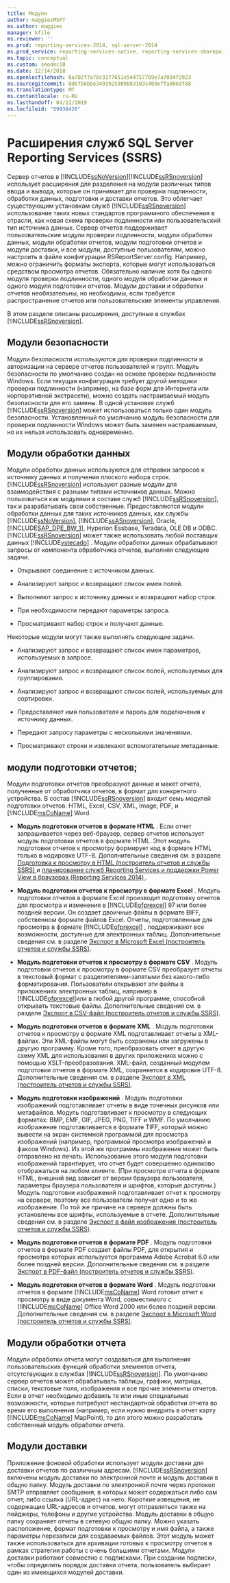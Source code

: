 ```yaml
---
title: Модули
author: maggiesMSFT
ms.author: maggies
manager: kfile
ms.reviewer: ''
ms.prod: reporting-services-2014, sql-server-2014
ms.prod_service: reporting-services-native, reporting-services-sharepoint
ms.topic: conceptual
ms.custom: seodec18
ms.date: 12/14/2018
ms.openlocfilehash: 6a702f7a78c3377651e544757789e7a7034f2923
ms.sourcegitcommit: 8d6fb6bbe3491925909b83103c409effa006df88
ms.translationtype: MT
ms.contentlocale: ru-RU
ms.lasthandoff: 04/22/2019
ms.locfileid: "59938420"
---
```

# <a name="extensions-for-sql-server-reporting-services-ssrs"></a>Расширения служб SQL Server Reporting Services (SSRS)

  Сервер отчетов в [!INCLUDE[ssNoVersion](../includes/ssnoversion-md.md)][!INCLUDE[ssRSnoversion](../includes/ssrsnoversion-md.md)] использует расширения для разделения на модули различных типов ввода и вывода, которые он принимает для проверки подлинности, обработки данных, подготовки и доставки отчетов. Это облегчает существующим установкам служб [!INCLUDE[ssRSnoversion](../includes/ssrsnoversion-md.md)] использование таких новых стандартов программного обеспечения в отрасли, как новая схема проверки подлинности или пользовательский тип источника данных. Сервер отчетов поддерживает пользовательские модули проверки подлинности, модули обработки данных, модули обработки отчетов, модули подготовки отчетов и модули доставки, и все модули, доступные пользователям, можно настроить в файле конфигурации RSReportServer.config. Например, можно ограничить форматы экспорта, которые могут использоваться средством просмотра отчетов. Обязательно наличие хотя бы одного модуля проверки подлинности, одного модуля обработки данных и одного модуля подготовки отчетов. Модули доставки и обработки отчетов необязательны, но необходимы, если требуется распространение отчетов или пользовательские элементы управления.  
  
 В этом разделе описаны расширения, доступные в службах [!INCLUDE[ssRSnoversion](../includes/ssrsnoversion-md.md)].  
  
## <a name="security-extensions"></a>Модули безопасности

 Модули безопасности используются для проверки подлинности и авторизации на сервере отчетов пользователей и групп. Модуль безопасности по умолчанию создан на основе проверки подлинности Windows. Если текущая конфигурация требует другой методики проверки подлинности (например, на базе форм для Интернета или корпоративной экстрасети), можно создать настраиваемый модуль безопасности для его замены. В одной установке служб [!INCLUDE[ssRSnoversion](../includes/ssrsnoversion-md.md)] может использоваться только один модуль безопасности. Установленный по умолчанию модуль безопасности для проверки подлинности Windows может быть заменен настраиваемым, но их нельзя использовать одновременно.  
  
## <a name="data-processing-extensions"></a>Модули обработки данных

 Модули обработки данных используются для отправки запросов к источнику данных и получения плоского набора строк. [!INCLUDE[ssRSnoversion](../includes/ssrsnoversion-md.md)] используют разные модули для взаимодействия с разными типами источников данных. Можно пользоваться как модулями в составе служб [!INCLUDE[ssRSnoversion](../includes/ssrsnoversion-md.md)], так и разрабатывать свои собственные. Предоставляются модули обработки данных для таких источников данных, как службы [!INCLUDE[ssNoVersion](../includes/ssnoversion-md.md)], [!INCLUDE[ssASnoversion](../includes/ssasnoversion-md.md)], Oracle, [!INCLUDE[SAP_DPE_BW_1](../includes/sap-dpe-bw-1-md.md)], Hyperion Essbase, Teradata, OLE DB и ODBC. [!INCLUDE[ssRSnoversion](../includes/ssrsnoversion-md.md)] может также использовать любой поставщик данных [!INCLUDE[vstecado](../includes/vstecado-md.md)] . Модули обработки данных обрабатывают запросы от компонента обработчика отчетов, выполняя следующие задачи.  
  
- Открывают соединение с источником данных.  
  
- Анализируют запрос и возвращают список имен полей.  
  
- Выполняют запрос к источнику данных и возвращают набор строк.  
  
- При необходимости передают параметры запроса.  
  
- Просматривают набор строк и получают данные.  
  
Некоторые модули могут также выполнять следующие задачи.  
  
- Анализируют запрос и возвращают список имен параметров, используемых в запросе.  
  
- Анализируют запрос и возвращают список полей, используемых для группирования.  
  
- Анализируют запрос и возвращают список полей, используемых для сортировки.  
  
- Предоставляют имя пользователя и пароль для подключения к источнику данных.  
  
- Передают запросу параметры с несколькими значениями.  
  
- Просматривают строки и извлекают вспомогательные метаданные.  
  
## <a name="rendering-extensions"></a>модули подготовки отчетов;

 Модули подготовки отчетов преобразуют данные и макет отчета, полученные от обработчика отчетов, в формат для конкретного устройства. В состав [!INCLUDE[ssRSnoversion](../includes/ssrsnoversion-md.md)] входит семь модулей подготовки отчетов: HTML, Excel, CSV, XML, Image, PDF, и [!INCLUDE[msCoName](../includes/msconame-md.md)] Word.  
  
- **Модуль подготовки отчетов в формате HTML** . Если отчет запрашивается через веб-браузер, сервер отчетов использует модуль подготовки отчетов в формате HTML. Этот модуль подготовки отчетов к просмотру формирует код в формате HTML только в кодировке UTF-8. Дополнительные сведения см. в разделе [Подготовка к просмотру в HTML &#40;построитель отчетов и службы SSRS&#41; ](report-builder/rendering-to-html-report-builder-and-ssrs.md) и [планирование служб Reporting Services и поддержки Power View в браузерах &#40;Reporting Services 2014&#41; ](../../2014/reporting-services/browser-support-for-reporting-services-and-power-view.md).  
  
- **Модуль подготовки отчетов к просмотру в формате Excel** . Модуль подготовки отчетов в формате Excel производит подготовку отчетов для просмотра и изменения в [!INCLUDE[ofprexcel](../includes/ofprexcel-md.md)] 97 или более поздней версии. Он создает двоичные файлы в формате BIFF, собственном формате файлов Excel. Отчеты, подготовленные для просмотра в формате [!INCLUDE[ofprexcel](../includes/ofprexcel-md.md)] , поддерживают все возможности, доступные для электронных таблиц. Дополнительные сведения см. в разделе [Экспорт в Microsoft Excel (построитель отчетов и службы SSRS)](report-builder/exporting-to-microsoft-excel-report-builder-and-ssrs.md).  
  
- **Модуль подготовки отчетов к просмотру в формате CSV** . Модуль подготовки отчетов к просмотру в формате CSV преобразует отчеты в текстовый формат с разделителями-запятыми без какого-либо форматирования. Пользователи открывают эти файлы в приложениях электронных таблиц, например в [!INCLUDE[ofprexcel](../includes/ofprexcel-md.md)]или в любой другой программе, способной открывать текстовые файлы. Дополнительные сведения см. в разделе [Экспорт в CSV-файл &#40;построитель отчетов и службы SSRS&#41;](report-builder/exporting-to-a-csv-file-report-builder-and-ssrs.md).  
  
- **Модуль подготовки отчетов в формате XML** . Модуль подготовки отчетов к просмотру в формате XML подготавливает отчеты в XML-файлах. Эти XML-файлы могут быть сохранены или загружены в другую программу. Кроме того, преобразовать отчет в другую схему XML для использования в других приложениях можно с помощью XSLT-преобразования. ХML-файл, созданный модулем подготовки отчетов в формате XML, сохраняется в кодировке UTF-8. Дополнительные сведения см. в разделе [Экспорт в XML (построитель отчетов и службы SSRS)](report-builder/exporting-to-xml-report-builder-and-ssrs.md).  
  
-   **Модуль подготовки изображений** . Модуль подготовки изображений подготавливает отчеты в виде точечных рисунков или метафайлов. Модуль подготавливает к просмотру в следующих форматах: BMP, EMF, GIF, JPEG, PNG, TIFF и WMF. По умолчанию изображение подготавливается в формате TIFF, который можно вывести на экран системной программой для просмотра изображений (например, программой просмотра изображений и факсов Windows). Из этой же программы изображение может быть отправлено на печать. Использование этого модуля подготовки изображений гарантирует, что отчет будет совершенно одинаково отображаться на любом клиенте. (При просмотре отчета в формате HTML, внешний вид зависит от версии браузера пользователя, параметры браузера пользователя и шрифтов, которые доступны.) Модуль подготовки изображений подготавливает отчет к просмотру на сервере, поэтому все пользователи получат одно и то же изображение. По той же причине на сервере должны быть установлены все шрифты, используемые в отчете. Дополнительные сведения см. в разделе [Экспорт в файл изображения (построитель отчетов и службы SSRS)](report-builder/exporting-to-an-image-file-report-builder-and-ssrs.md).  
  
- **Модуль подготовки отчетов в формате PDF** . Модуль подготовки отчетов в формате PDF создает файлы PDF, для открытия и просмотра которых используется программа Adobe Acrobat 6.0 или более поздней версии. Дополнительные сведения см. в разделе [Экспорт в PDF-файл (построитель отчетов и службы SSRS)](report-builder/exporting-to-a-pdf-file-report-builder-and-ssrs.md).  
  
- **Модуль подготовки отчетов в формате Word** . Модуль подготовки отчетов в формате [!INCLUDE[msCoName](../includes/msconame-md.md)] Word готовит отчет к просмотру в виде документа Word, совместимого с [!INCLUDE[msCoName](../includes/msconame-md.md)] Office Word 2000 или более поздней версии. Дополнительные сведения см. в разделе [Экспорт в Microsoft Word (построитель отчетов и службы SSRS)](report-builder/exporting-to-microsoft-word-report-builder-and-ssrs.md).  
  
## <a name="report-processing-extensions"></a>Модули обработки отчета

 Модули обработки отчета могут создаваться для выполнения пользовательских функций обработки элементов отчета, отсутствующих в службах [!INCLUDE[ssRSnoversion](../includes/ssrsnoversion-md.md)]. По умолчанию сервер отчетов может обрабатывать таблицы, графики, матрицы, списки, текстовые поля, изображения и все прочие элементы отчетов. Если в отчет необходимо добавить те или иные специальные возможности, которые потребуют нестандартной обработки отчета во время его выполнения (например, если нужно внедрить в отчет карту [!INCLUDE[msCoName](../includes/msconame-md.md)] MapPoint), то для этого можно разработать собственный модуль обработки отчета.  
  
## <a name="delivery-extensions"></a>Модули доставки

 Приложение фоновой обработки использует модули доставки для доставки отчетов по различным адресам. [!INCLUDE[ssRSnoversion](../includes/ssrsnoversion-md.md)] включены модуль доставки по электронной почте и модуль доставки в общую папку. Модуль доставки по электронной почте через протокол SMTP отправляет сообщения, в которых может содержаться либо сам отчет, либо ссылка (URL-адрес) на него. Короткие извещения, не содержащие URL-адресов и отчетов, могут отправляться также на пейджеры, телефоны и другие устройства. Модуль доставки в общую папку сохраняет отчеты в сетевую общую папку. Можно указать расположение, формат подготовки к просмотру и имя файла, а также параметры перезаписи для создаваемых файлов. Этот модуль может также использоваться для архивации готовых к просмотру отчетов в рамках стратегии работы с очень большими отчетами. Модули доставки работают совместно с подписками. При создании подписки, чтобы определить порядок доставки отчета, пользователь выбирает один из имеющихся модулей доставки.
